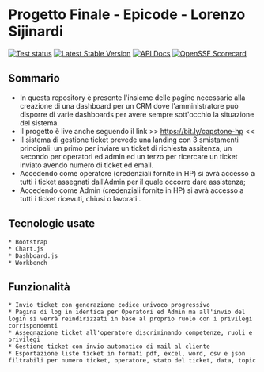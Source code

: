 # Progetto Finale - Epicode - Lorenzo Sijinardi

[![Test status](https://github.com/PHPMailer/PHPMailer/workflows/Tests/badge.svg)](https://github.com/PHPMailer/PHPMailer/actions)
[![Latest Stable Version](https://poser.pugx.org/phpmailer/phpmailer/v/stable.svg)](https://packagist.org/packages/phpmailer/phpmailer)
[![API Docs](https://github.com/phpmailer/phpmailer/workflows/Docs/badge.svg)](https://phpmailer.github.io/PHPMailer/)
[![OpenSSF Scorecard](https://api.securityscorecards.dev/projects/github.com/PHPMailer/PHPMailer/badge)](https://api.securityscorecards.dev/projects/github.com/PHPMailer/PHPMailer)

## Sommario

- In questa repository è presente l'insieme delle pagine necessarie alla creazione di una dashboard per un CRM dove l'amministratore può disporre di varie dashboards per avere sempre sott'occhio la situazione del sistema.
- Il progetto è live anche seguendo il link  >> https://bit.ly/capstone-hp <<
- Il sistema di gestione ticket prevede una landing con 3 smistamenti principali: un primo per inviare un ticket di richiesta assitenza, un secondo per operatori ed admin ed un terzo per ricercare un ticket inviato avendo numero di ticket ed email.
- Accedendo come operatore (credenziali fornite in HP) si avrà accesso a tutti i ticket assegnati dall'Admin per il quale occorre dare assistenza;
- Accedendo come Admin (credenziali fornite in HP) si avrà accesso a tutti i ticket ricevuti, chiusi o lavorati .

## Tecnologie usate

```
* Bootstrap
* Chart.js
* Dashboard.js
* Workbench
```


## Funzionalità

```
* Invio ticket con generazione codice univoco progressivo
* Pagina di log in identica per Operatori ed Admin ma all'invio del login si verrà reindirizzati in base al proprio ruolo con i privilegi corrispondenti
* Assegnazione ticket all'operatore discriminando competenze, ruoli e privilegi
* Gestione ticket con invio automatico di mail al cliente
* Esportazione liste ticket in formati pdf, excel, word, csv e json filtrabili per numero ticket, operatore, stato del ticket, data, topic


```
